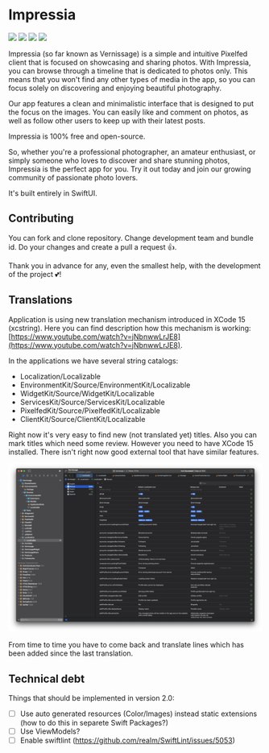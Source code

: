 # Impressia

<img src="Resources/01.png" width="200" > <img src="Resources/04.png" width="200" > <img src="Resources/05.png" width="200" > <img src="Resources/06.png" width="200" >

Impressia (so far known as Vernissage) is a simple and intuitive Pixelfed client that is focused on showcasing and sharing photos.
With Impressia, you can browse through a timeline that is dedicated to photos only.
This means that you won't find any other types of media in the app, so you can focus solely on discovering and enjoying beautiful photography.

Our app features a clean and minimalistic interface that is designed to put the focus on the images.
You can easily like and comment on photos, as well as follow other users to keep up with their latest posts.

Impressia is 100% free and open-source.

So, whether you're a professional photographer, an amateur enthusiast, or simply someone who loves to discover and share stunning photos,
Impressia is the perfect app for you. Try it out today and join our growing community of passionate photo lovers.

It's built entirely in SwiftUI.

## Contributing

You can fork and clone repository. Change development team and bundle id. Do your changes and create a pull a request 👍.

Thank you in advance for any, even the smallest help, with the development of the project 💕!

## Translations

Application is using new translation mechanism introduced in XCode 15 (xcstring). Here you can find description how this mechanism is working: [https://www.youtube.com/watch?v=jNbnwwLrJE8](https://www.youtube.com/watch?v=jNbnwwLrJE8).

In the applications we have several string catalogs:
 - Localization/Localizable
 - EnvironmentKit/Source/EnvironmentKit/Localizable
 - WidgetKit/Source/WidgetKit/Localizable
 - ServicesKit/Source/ServicesKit/Localizable
 - PixelfedKit/Source/PixelfedKit/Localizable
 - ClientKit/Source/ClientKit/Localizable

Right now it's very easy to find new (not translated yet) titles. Also you can mark titles which need some review.
However you need to have XCode 15 installed. There isn't right now good external tool that have similar features.

![translations](Resources/translations.png) 

From time to time you have to come back and translate lines which has been added since the last translation. 

## Technical debt

Things that should be implemented in version 2.0:

 - [ ] Use auto generated resources (Color/Images) instead static extensions (how to do this in separete Swift Packages?)
 - [ ] Use ViewModels?
 - [ ] Enable swiftlint (https://github.com/realm/SwiftLint/issues/5053)
